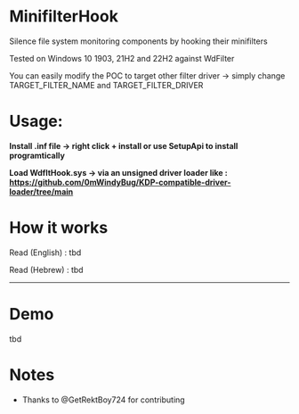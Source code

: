 # MinifilterHook
Silence file system monitoring components by hooking their minifilters

Tested on Windows 10 1903, 21H2 and 22H2 against WdFilter

You can easily modify the POC to target other filter driver -> simply change TARGET_FILTER_NAME and TARGET_FILTER_DRIVER  

# Usage:
**Install .inf file  -> right click + install or use SetupApi to install programtically**

**Load WdfltHook.sys -> via an unsigned driver loader like : https://github.com/0mWindyBug/KDP-compatible-driver-loader/tree/main**

# How it works 
Read (English) : tbd 

Read (Hebrew)  : tbd 
***************************
# Demo
tbd


# Notes
- Thanks to @GetRektBoy724 for contributing

  

